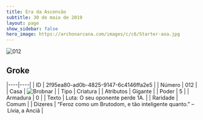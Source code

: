 ```yaml
---
title: Era da Ascensão
subtitle: 30 de maio de 2019
layout: page
show_sidebar: false
hero_image: https://archonarcana.com/images/c/c6/Starter-aoa.jpg
---
```


![012](https://cdn.keyforgegame.com/media/card_front/pt/435_012_C9QCC7MWQW8G_pt.png)

## Groke

|----|----|
| ID | 2f95ea80-ad0b-4825-9147-6c4146ffa2e5 |
| Número | 012 |
| Casa | ![Brobnar](https://archonarcana.com/images/thumb/e/e0/Brobnar.png/22px-Brobnar.png "Brobnar") |
| Tipo | Criatura |
| Atributos | Gigante |
| Poder | 5 |
| Armadura | 0 |
| Texto | Luta: O seu oponente perde 1A. |
| Raridade | Comum |
| Dizeres | “Feroz como um Brutodom, e tão inteligente quanto.”  – Lívia, a Anciã |